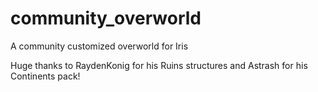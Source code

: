 # community_overworld
A community customized overworld for Iris

Huge thanks to RaydenKonig for his Ruins structures and Astrash for his Continents pack!
